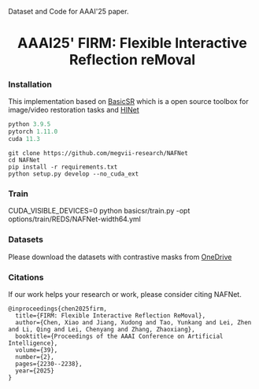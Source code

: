 
Dataset and Code for AAAI'25 paper. 

<p align="center">

  <h1 align="center">AAAI25' FIRM: Flexible Interactive Reflection reMoval</h1>
  
</p>
<p align="center">

### Installation
This implementation based on [BasicSR](https://github.com/xinntao/BasicSR) which is a open source toolbox for image/video restoration tasks and [HINet](https://github.com/megvii-model/HINet) 

```python
python 3.9.5
pytorch 1.11.0
cuda 11.3
```

```
git clone https://github.com/megvii-research/NAFNet
cd NAFNet
pip install -r requirements.txt
python setup.py develop --no_cuda_ext
```

### Train
CUDA_VISIBLE_DEVICES=0 python basicsr/train.py -opt options/train/REDS/NAFNet-width64.yml

### Datasets
Please download the datasets with contrastive masks from [OneDrive](https://connectpolyu-my.sharepoint.com/:u:/g/personal/21119074r_connect_polyu_hk/EZKRZU1E1cNBpYCSUSIM7mABLHazetKJDZKWkd9UfyMPCw?e=yt9Ssh)

### Citations
If our work helps your research or work, please consider citing NAFNet.

```
@inproceedings{chen2025firm,
  title={FIRM: Flexible Interactive Reflection ReMoval},
  author={Chen, Xiao and Jiang, Xudong and Tao, Yunkang and Lei, Zhen and Li, Qing and Lei, Chenyang and Zhang, Zhaoxiang},
  booktitle={Proceedings of the AAAI Conference on Artificial Intelligence},
  volume={39},
  number={2},
  pages={2230--2238},
  year={2025}
}
```